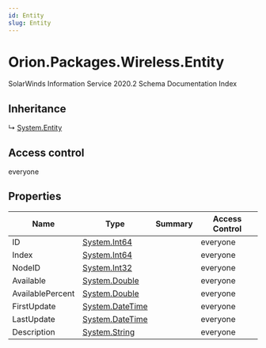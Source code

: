 ```yaml
---
id: Entity
slug: Entity
---
```


# Orion.Packages.Wireless.Entity

SolarWinds Information Service 2020.2 Schema Documentation Index

## Inheritance

↳ [System.Entity](./../System/Entity)

## Access control

everyone

## Properties

| Name | Type | Summary | Access Control |
| ------ | ------ | ------ | ------ |
| ID | [System.Int64](https://docs.microsoft.com/en-us/dotnet/api/system.int64) |  | everyone |
| Index | [System.Int64](https://docs.microsoft.com/en-us/dotnet/api/system.int64) |  | everyone |
| NodeID | [System.Int32](https://docs.microsoft.com/en-us/dotnet/api/system.int32) |  | everyone |
| Available | [System.Double](https://docs.microsoft.com/en-us/dotnet/api/system.double) |  | everyone |
| AvailablePercent | [System.Double](https://docs.microsoft.com/en-us/dotnet/api/system.double) |  | everyone |
| FirstUpdate | [System.DateTime](https://docs.microsoft.com/en-us/dotnet/api/system.datetime) |  | everyone |
| LastUpdate | [System.DateTime](https://docs.microsoft.com/en-us/dotnet/api/system.datetime) |  | everyone |
| Description | [System.String](https://docs.microsoft.com/en-us/dotnet/api/system.string) |  | everyone |

